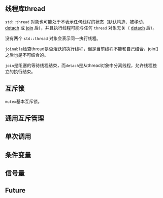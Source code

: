 ## 线程库thread

`std::thread` 对象也可能处于不表示任何线程的状态（默认构造、被移动、 [detach](https://www.apiref.com/cpp-zh/cpp/thread/thread/detach.html "cpp/thread/thread/detach") 或 [join](https://www.apiref.com/cpp-zh/cpp/thread/thread/join.html "cpp/thread/thread/join") 后），并且执行线程可能与任何 `thread` 对象无关（ [detach](https://www.apiref.com/cpp-zh/cpp/thread/thread/detach.html "cpp/thread/thread/detach") 后）。

没有两个 `std::thread` 对象会表示同一执行线程。

`joinable`检查thread是否活跃的执行线程，但是当前线程不能和自己结合，join()之后也是不可结合的。

`join`是阻塞的等待线程结束，而`detach`是从thread对象中分离线程，允许线程独立的执行结束。

## 互斥锁

`mutex`基本互斥锁，

## 通用互斥管理

## 单次调用

## 条件变量

## 信号量

## Future
